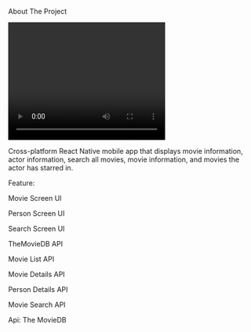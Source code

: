 About The Project

<video width="320" height="240" controls>
  <source src="movieApp.mp4" type="video/mp4">
  Trình duyệt của bạn không hỗ trợ video.
</video>

Cross-platform React Native mobile app that displays movie information, actor information, search all movies, movie information, and movies the actor has starred in.

Feature:

Movie Screen UI

Person Screen UI

Search Screen UI

TheMovieDB API

Movie List API

Movie Details API

Person Details API

Movie Search API

Api: The MovieDB

